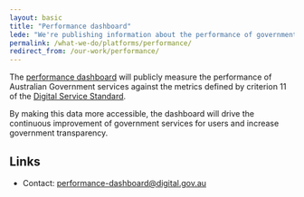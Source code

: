 ```yaml
---
layout: basic
title: "Performance dashboard"
lede: "We're publishing information about the performance of government services on a new dashboard."
permalink: /what-we-do/platforms/performance/
redirect_from: /our-work/performance/
---
```


<p>The <a href="https://www.dashboard.gov.au/">performance dashboard</a> will publicly measure the performance of Australian Government services against the metrics defined by criterion 11 of the <a href="/standard">Digital Service Standard</a>.</p>

<p>By making this data more accessible, the dashboard will drive the continuous improvement of government services for users and increase government transparency.</p>

<section class="links">
    <h2>Links</h2>
    <ul class="links">
      <li>Contact: <a href="mailto:performance-dashboard@digital.gov.au">performance-dashboard@digital.gov.au</a></li>
    </ul>
</section>

